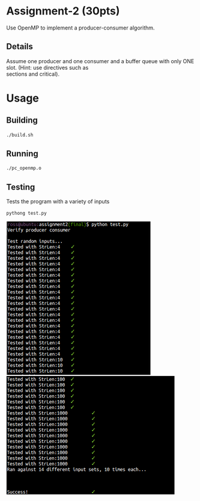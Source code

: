 # Assignment-2 (30pts)
Use OpenMP to	implement	a	producer-consumer	algorithm.	

## Details
Assume	one	producer	and	one	consumer	and	a	buffer	queue	with	only	ONE	slot.	(Hint:	use	directives	such	as	
sections	and	critical).

# Usage

## Building
```bash
./build.sh
```

## Running
```bash
./pc_openmp.o
```

## Testing
Tests the program with a variety of inputs

```bash
pythong test.py
```

![Test suite screenshot 1](./screenshot1.png)
![Test suite screenshot 2](./screenshot2.png)
